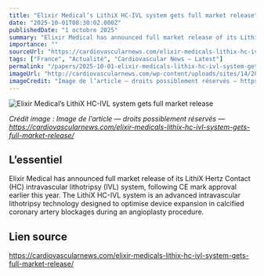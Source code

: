 ```yaml
---
title: "Elixir Medical’s LithiX HC-IVL system gets full market release"
date: "2025-10-01T08:30:02.000Z"
publishedDate: "1 octobre 2025"
summary: "Elixir Medical has announced full market release of its LithiX Hertz Contact (HC) intravascular lithotripsy (IVL) system, following CE mark approval earlier this year. The LithiX HC-IVL system is an advanced intravascular lithotripsy technology designed to optimise device expansion in calcified coronary artery blockages during an angioplasty procedure."
importance: ""
sourceUrl: "https://cardiovascularnews.com/elixir-medicals-lithix-hc-ivl-system-gets-full-market-release/"
tags: ["France", "Actualité", "Cardiovascular News — Latest"]
permalink: "/papers/2025-10-01-elixir-medicals-lithix-hc-ivl-system-gets-full-market-release"
imageUrl: "http://cardiovascularnews.com/wp-content/uploads/sites/14/2025/04/Lithix-HC-IVL.jpg"
imageCredit: "Image de l’article — droits possiblement réservés — https://cardiovascularnews.com/elixir-medicals-lithix-hc-ivl-system-gets-full-market-release/"
---
```


![Elixir Medical’s LithiX HC-IVL system gets full market release](http://cardiovascularnews.com/wp-content/uploads/sites/14/2025/04/Lithix-HC-IVL.jpg)

*Crédit image : Image de l’article — droits possiblement réservés — https://cardiovascularnews.com/elixir-medicals-lithix-hc-ivl-system-gets-full-market-release/*

## L’essentiel

Elixir Medical has announced full market release of its LithiX Hertz Contact (HC) intravascular lithotripsy (IVL) system, following CE mark approval earlier this year. The LithiX HC-IVL system is an advanced intravascular lithotripsy technology designed to optimise device expansion in calcified coronary artery blockages during an angioplasty procedure.

## Lien source

https://cardiovascularnews.com/elixir-medicals-lithix-hc-ivl-system-gets-full-market-release/
